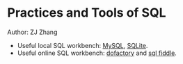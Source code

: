 # Practices and Tools of SQL

Author: ZJ Zhang

- Useful local SQL workbench: [MySQL](https://www.mysql.com), [SQLite](https://www.mysql.com).
- Useful online SQL workbench: [dofactory](http://www.dofactory.com/sql/sandbox) and [sql fiddle](http://sqlfiddle.com).
